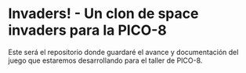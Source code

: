 # Invaders! - Un clon de space invaders para la PICO-8

Este será el repositorio donde guardaré el avance y documentación del juego que estaremos desarrollando para el taller de PICO-8.

